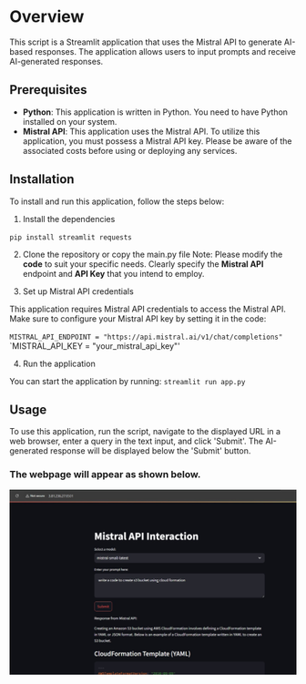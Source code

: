 # Overview
This script is a Streamlit application that uses the Mistral API to generate AI-based responses. The application allows users to input prompts and receive AI-generated responses.

## Prerequisites
- **Python**: This application is written in Python. You need to have Python installed on your system.
- **Mistral API**:  This application uses the Mistral API. To utilize this application, you must possess a Mistral API key. Please be aware of the associated costs before using or deploying any services.

## Installation
To install and run this application, follow the steps below:

1. Install the dependencies

`pip install streamlit requests`

2. Clone the repository or copy the main.py file
Note: Please modify the **code** to suit your specific needs. Clearly specify the **Mistral API** endpoint and **API Key** that you intend to employ.

3. Set up Mistral API credentials

This application requires Mistral API credentials to access the Mistral API. Make sure to configure your Mistral API key by setting it in the code:

`MISTRAL_API_ENDPOINT = "https://api.mistral.ai/v1/chat/completions"`
`MISTRAL_API_KEY = "your_mistral_api_key"'

4. Run the application

You can start the application by running:
`streamlit run app.py`

## Usage
To use this application, run the script, navigate to the displayed URL in a web browser, enter a query in the text input, and click 'Submit'. The AI-generated response will be displayed below the 'Submit' button.

### The webpage will appear as shown below. 
![Gen AI using Mistral API](1.jpg)
